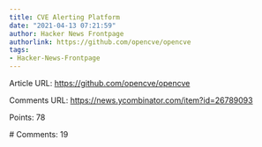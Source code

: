 ```yaml
---
title: CVE Alerting Platform
date: "2021-04-13 07:21:59"
author: Hacker News Frontpage
authorlink: https://github.com/opencve/opencve
tags:
- Hacker-News-Frontpage
---
```


<p>Article URL: <a href="https://github.com/opencve/opencve">https://github.com/opencve/opencve</a></p>
<p>Comments URL: <a href="https://news.ycombinator.com/item?id=26789093">https://news.ycombinator.com/item?id=26789093</a></p>
<p>Points: 78</p>
<p># Comments: 19</p>
